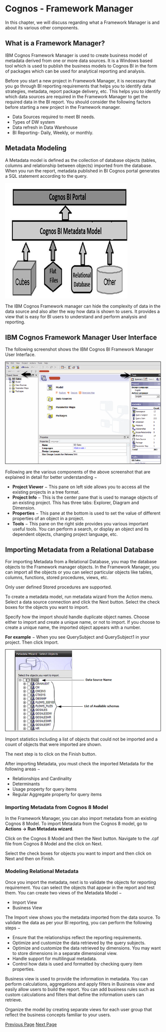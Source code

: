 # Cognos - Framework Manager
In this chapter, we will discuss regarding what a Framework Manager is and about its various other components.

## What is a Framework Manager?
IBM Cognos Framework Manager is used to create business model of metadata derived from one or more data sources. It is a Windows based tool which is used to publish the business models to Cognos BI in the form of packages which can be used for analytical reporting and analysis.

Before you start a new project in Framework Manager, it is necessary that you go through BI reporting requirements that helps you to identify data strategies, metadata, report package delivery, etc. This helps you to identify which data sources are required in the Framework Manager to get the required data in the BI report. You should consider the following factors before starting a new project in the Framework manager.

   * Data Sources required to meet BI needs.
   * Types of DW system
   * Data refresh in Data Warehouse
   * BI Reporting- Daily, Weekly, or monthly.

## Metadata Modeling
A Metadata model is defined as the collection of database objects (tables, columns and relationship between objects) imported from the database. When you run the report, metadata published in BI Cognos portal generates a SQL statement according to the query.

![Metadata Modeling](../cognos/images/metadata_modeling.jpg)

The IBM Cognos Framework manager can hide the complexity of data in the data source and also alter the way how data is shown to users. It provides a view that is easy for BI users to understand and perform analysis and reporting.

## IBM Cognos Framework Manager User Interface
The following screenshot shows the IBM Cognos BI Framework Manager User Interface.

![User Interface](../cognos/images/user_interface.jpg)

Following are the various components of the above screenshot that are explained in detail for better understanding −

   * **Project Viewer** − This pane on left side allows you to access all the existing projects in a tree format.
   * **Project Info** − This is the center pane that is used to manage objects of an existing project. This has three tabs: Explorer, Diagram and Dimension.
   * **Properties** − This pane at the bottom is used to set the value of different properties of an object in a project.
   * **Tools** − This pane on the right side provides you various important useful tools. You can perform a search, or display an object and its dependent objects, changing project language, etc.

## Importing Metadata from a Relational Database
For importing Metadata from a Relational Database, you map the database objects to the Framework manager objects. In the Framework Manager, you can import all the objects or you can select particular objects like tables, columns, functions, stored procedures, views, etc.

Only user defined Stored procedures are supported.

To create a metadata model, run metadata wizard from the Action menu. Select a data source connection and click the Next button. Select the check boxes for the objects you want to import.

Specify how the import should handle duplicate object names. Choose either to import and create a unique name, or not to import. If you choose to create a unique name, the imported object appears with a number.

**For example** − When you see QuerySubject and QuerySubject1 in your project. Then click Import.

![QuerySubject](../cognos/images/querysubject.jpg)

Import statistics including a list of objects that could not be imported and a count of objects that were imported are shown.

The next step is to click on the Finish button.

After importing Metadata, you must check the imported Metadata for the following areas −

   * Relationships and Cardinality
   * Determinants
   * Usage property for query items
   * Regular Aggregate property for query items

### Importing Metadata from Cognos 8 Model
In the Framework Manager, you can also import metadata from an existing Cognos 8 Model. To import Metadata from the Cognos 8 model, go to **Actions → Run Metadata wizard**.

Click on the Cognos 8 Model and then the Next button. Navigate to the .cpf file from Cognos 8 Model and the click on Next.

Select the check boxes for objects you want to import and then click on Next and then on Finish.

### Modeling Relational Metadata
Once you import the metadata, next is to validate the objects for reporting requirement. You can select the objects that appear in the report and test them. You can create two views of the Metadata Model −

   * Import View
   * Business View

The Import view shows you the metadata imported from the data source. To validate the data as per your BI reporting, you can perform the following steps −

   * Ensure that the relationships reflect the reporting requirements.
   * Optimize and customize the data retrieved by the query subjects.
   * Optimize and customize the data retrieved by dimensions. You may want to store dimensions in a separate dimensional view.
   * Handle support for multilingual metadata.
   * Control how data is used and formatted by checking query item properties.

Business view is used to provide the information in metadata. You can perform calculations, aggregations and apply filters in Business view and easily allow users to build the report. You can add business rules such as custom calculations and filters that define the information users can retrieve.

Organize the model by creating separate views for each user group that reflect the business concepts familiar to your users.


[Previous Page](../cognos/cognos_packages.md) [Next Page](../cognos/cognos_relationships_in_metadata_model.md) 
